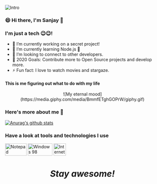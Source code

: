 ![Intro](https://1.bp.blogspot.com/-70vU_I6CLq8/XyzfUMkNRJI/AAAAAAAACs4/LtQLK6jrDXYva0rsxmZtdITEWTMDCIk-wCLcBGAsYHQ/s2240/newfile.png)


### 😄 Hi there, I'm Sanjay 👋

### I'm just a tech 😉😉!
- 🔭 I’m currently working on a secret project!
- 🌱 I’m currently learning Node.js 🤣
- 👯 I’m looking to connect to other developers.
- 🥅 2020 Goals: Contribute more to Open Source projects and develop more.
- ⚡ Fun fact: I love to watch movies and stargaze.

#### This is me figuring out what to do with my life
<div style="text-align:center">
    ![My eternal mood](https://media.giphy.com/media/BmmfETghGOPrW/giphy.gif)
</div>

### Here's more about me 🤨
[![Anurag's github stats](https://github-readme-stats.vercel.app/api?username=sanjaysanjel019&count_private=true&show_icons=true&theme=radical)](https://github.com/anuraghazra/github-readme-stats)


### Have a look at tools and technologies I use

<p align="left">
	<img title="Notepad" src="https://1.bp.blogspot.com/-lHkxQXO2v20/XyzpyRH4QSI/AAAAAAAACtE/u2LYoFK-0M0RlVUr0oeIIQWsfq4voc4ZgCLcBGAsYHQ/s239/notepad.jpg" width="70" height="40" />
	<img title="Windows 98" src="https://1.bp.blogspot.com/-a-zct_mJ1-E/Xyzp5pdzasI/AAAAAAAACtI/9uASEbj2Y6oj1XTS99ap8y9Zq52scFc3ACLcBGAsYHQ/s984/win98.jpg" width="80" height="40" />
	<img title="Internet Explorer" src="https://1.bp.blogspot.com/-qB3ooAd9YBE/XyzqVUlYHqI/AAAAAAAACtY/7cx-NmA7hFkW2-cBC-G3nUzs0MeY6UB6ACLcBGAsYHQ/s666/logo-removebg-preview.png" width="40" height="40" />
	
</p>


<h1 align='center'><i>Stay awesome!</i></h1>



